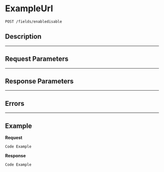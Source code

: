 # ExampleUrl

    POST /fields/enabledisable

## Description

***

## Request Parameters

***

## Response Parameters

***

## Errors

***

## Example
**Request**

    Code Example

**Response**

    Code Example
